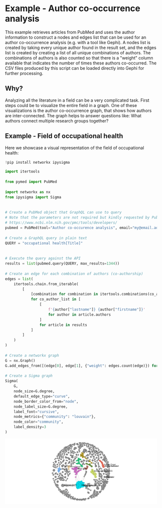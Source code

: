 # Example - Author co-occurrence analysis
This example retrieves articles from PubMed and uses the author information to construct a nodes and edges list that can be used for an author co-occurrence analysis (e.g. with a tool like Gephi). A nodes list is created by taking every unique author found in the result set, and the edges list is created by creating a list of all unique combinations of authors. The combinations of authors is also counted so that there is a "weight" column available that indicates the number of times these authors co-occurred. The CSV files produced by this script can be loaded directly into Gephi for further processing.

## Why?
Analyzing all the literature in a field can be a very complicated task. First steps could be to visualize the entire field in a graph. One of these visualizations is the author co-occurrence graph, that shows how authors are inter-connected. The graph helps to answer questions like: What authors connect multiple research groups together?

## Example - Field of occupational health
Here we showcase a visual representation of the field of occupational health:


```python
!pip install networkx ipysigma
```


```python
import itertools

from pymed import PubMed

import networkx as nx
from ipysigma import Sigma


# Create a PubMed object that GraphQL can use to query
# Note that the parameters are not required but kindly requested by PubMed Central
# https://www.ncbi.nlm.nih.gov/pmc/tools/developers/
pubmed = PubMed(tool="Author co-occurence analysis", email="my@email.address")

# Create a GraphQL query in plain text
QUERY = "occupational health[Title]"


# Execute the query against the API
results = list(pubmed.query(QUERY, max_results=1344))

# Create an edge for each combination of authors (co-authorship)
edges = list(
    itertools.chain.from_iterable(
        [
            [combination for combination in itertools.combinations(co_author_list, 2)]
            for co_author_list in [
                [
                    f'{author["lastname"]} {author["firstname"]}'
                    for author in article.authors
                ]
                for article in results
            ]
        ]
    )
)

# Create a networkx graph
G = nx.Graph()
G.add_edges_from([(edge[0], edge[1], {"weight": edges.count(edge)}) for edge in edges])

# Create a Sigma graph
Sigma(
    G, 
    node_size=G.degree,
    default_edge_type="curve",
    node_border_color_from="node",
    node_label_size=G.degree,
    label_font="cursive",
    node_metrics={"community": "louvain"},
    node_color="community",
    label_density=3
)
```

![Visual representation of author cooccurance](author_cooccurence_visualization.png)

